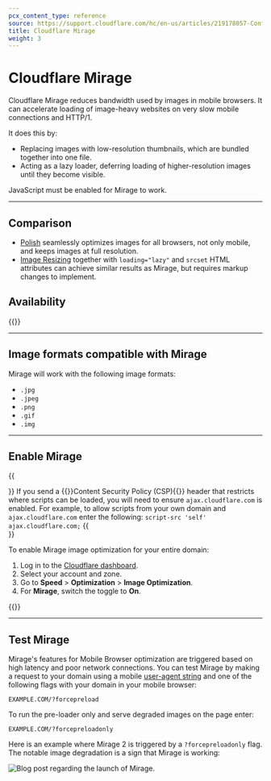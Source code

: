 ```yaml
---
pcx_content_type: reference
source: https://support.cloudflare.com/hc/en-us/articles/219178057-Configuring-Cloudflare-Mirage
title: Cloudflare Mirage
weight: 3
---
```


# Cloudflare Mirage

Cloudflare Mirage reduces bandwidth used by images in mobile browsers. It can accelerate loading of image-heavy websites on very slow mobile connections and HTTP/1.

It does this by:

- Replacing images with low-resolution thumbnails, which are bundled together into one file.
- Acting as a lazy loader, deferring loading of higher-resolution images until they become visible.

JavaScript must be enabled for Mirage to work.

---

## Comparison

* [Polish](/images/polish/) seamlessly optimizes images for all browsers, not only mobile, and keeps images at full resolution.
* [Image Resizing](/images/transform-images/) together with `loading="lazy"` and `srcset` HTML attributes can achieve similar results as Mirage, but requires markup changes to implement.

## Availability

{{<feature-table id="speed.mirage">}}

___

## Image formats compatible with Mirage

Mirage will work with the following image formats:

-   `.jpg`
-   `.jpeg`
-   `.png`
-   `.gif`
-   `.img`

___

## Enable Mirage

{{<Aside type="note">}}
If you send a {{<glossary-tooltip term_id="content security policy (CSP)">}}Content Security Policy (CSP){{</glossary-tooltip>}} header that restricts where scripts can be loaded, you will need to ensure `ajax.cloudflare.com` is enabled. For example, to allow scripts from your own domain and `ajax.cloudflare.com` enter the following:
`script-src 'self' ajax.cloudflare.com;`
{{</Aside>}}

To enable Mirage image optimization for your entire domain:

1.  Log in to the [Cloudflare dashboard](https://dash.cloudflare.com).
2.  Select your account and zone.
3.  Go to **Speed** > **Optimization** > **Image Optimization**.
4.  For **Mirage**, switch the toggle to **On**.

{{<render file="_configuration-rule-promotion.md" productFolder="rules">}}

___

## Test Mirage

Mirage's features for Mobile Browser optimization are triggered based on high latency and poor network connections. You can test Mirage by making a request to your domain using a mobile [user-agent string](http://en.wikipedia.org/wiki/User_agent) and one of the following flags with your domain in your mobile browser:

`EXAMPLE.COM/?forcepreload`

To run the pre-loader only and serve degraded images on the page enter:

`EXAMPLE.COM/?forcepreloadonly`

Here is an example where Mirage 2 is triggered by a `?forcepreloadonly` flag. The notable image degradation is a sign that Mirage is working:

![Blog post regarding the launch of Mirage.
](/images/support/hc-import-219178057_forcepreloadonly.png)